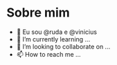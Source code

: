 # Sobre mim
- 👀 Eu sou @ruda e @vinicius
- 🌱 I’m currently learning ...
- 💞️ I’m looking to collaborate on ...
- 📫 How to reach me ...

<!---
vinicius-ruda/vinicius-ruda is a ✨ special ✨ repository because its `README.md` (this file) appears on your GitHub profile.
You can click the Preview link to take a look at your changes.
--->
